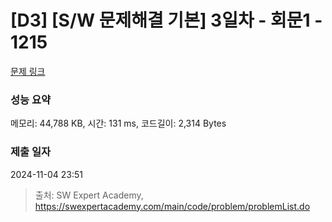 # [D3] [S/W 문제해결 기본] 3일차 - 회문1 - 1215 

[문제 링크](https://swexpertacademy.com/main/code/problem/problemDetail.do?contestProbId=AV14QpAaAAwCFAYi) 

### 성능 요약

메모리: 44,788 KB, 시간: 131 ms, 코드길이: 2,314 Bytes

### 제출 일자

2024-11-04 23:51



> 출처: SW Expert Academy, https://swexpertacademy.com/main/code/problem/problemList.do
